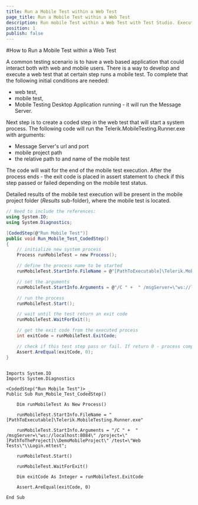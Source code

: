 ```yaml
---
title: Run a Mobile Test within a Web Test
page_title: Run a Mobile Test within a Web Test
description: Run mobile Test within a Web Test with Test Studio. Execute mobile test as step in a web test in Test Studio. Run Mobiletests as part of a Test Studio web project. Integrate Mobile testing with Test Studio web tests. 
position: 1
publish: false
---
```

#How to Run a Mobile Test within a Web Test

A common testing scenario is to have a web based application that could interact both with web and mobile users. There is a way to develop and execute a web test that at certain step runs a mobile test. To complete that the following initial conditions are needed:

 - web test,
 - mobile test,
 - Mobile Testing Desktop Application running - it will run the Message Server.

Next step is to create a coded step in the web test that will start a system process. The following code will run the Telerik.MobileTesting.Runner.exe with arguments: 

 - Message Server's url and port
 - mobile project path
 - the relative path to and name of the mobile test

The code will wait for the end of the mobile test execution. After the process ends - the exit code is placed in assert statement to check if this step passed or failed depending on the mobile test status.

Detailed results of the mobile test execution will be present in the mobile project folder (*Results* sub-folder), where the mobile test is located. 

```C#
// Need to include the references:
using System.IO;
using System.Diagnostics;

[CodedStep(@"Run Mobile Test")]
public void Run_Mobile_Test_CodedStep()
{
    // initialize new system process
    Process runMobileTest = new Process();

    // define the process name to be started
    runMobileTest.StartInfo.FileName = @"[PathToExecutable]\Telerik.MobileTesting.Runner.exe";

    // set the arguments
    runMobileTest.StartInfo.Arguments = @"/C " +  " /msgServer=\"ws://localhost:8084\" /project=\"[PathToTheProject]\\DemoMobileProject\" /test=\"Web Tests\"\\Login.mttest";

    // run the process
    runMobileTest.Start();

    // wait until the test return an exit code
    runMobileTest.WaitForExit();

    // get the exit code from the executed process 
    int exitCode = runMobileTest.ExitCode;

    // check if this test step pass or fail. If return 0 - process complete normally, else - process fould.
    Assert.AreEqual(exitCode, 0);
}
```
```VB

Imports System.IO
Imports System.Diagnostics

<CodedStep("Run Mobile Test")> _
Public Sub Run_Mobile_Test_CodedStep()

    Dim runMobileTest As New Process()

    runMobileTest.StartInfo.FileName = "[PathToExecutable]\Telerik.MobileTesting.Runner.exe"

    runMobileTest.StartInfo.Arguments = "/C " +  " /msgServer=\"ws://localhost:8084\" /project=\"[PathToTheProject]\\DemoMobileProject\" /test=\"Web Tests\"\\Login.mttest";

    runMobileTest.Start()

    runMobileTest.WaitForExit()

    Dim exitCode As Integer = runMobileTest.ExitCode		

    Assert.AreEqual(exitCode, 0)

End Sub
```
